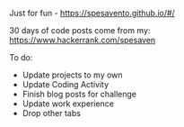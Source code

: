 Just for fun - 
https://spesavento.github.io/#/

30 days of code posts come from my:
https://www.hackerrank.com/spesaven

To do:
- Update projects to my own
- Update Coding Activity
- Finish blog posts for challenge
- Update work experience
- Drop other tabs
